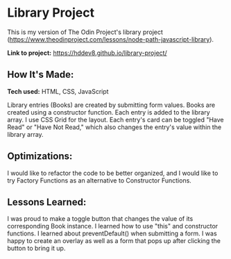 # Library Project

This is my version of The Odin Project's library project (https://www.theodinproject.com/lessons/node-path-javascript-library).

**Link to project:** https://hddev8.github.io/library-project/

## How It's Made:

**Tech used:** HTML, CSS, JavaScript

Library entries (Books) are created by submitting form values. Books are created using a constructor function. Each entry is added to the library array. I use CSS Grid for the layout. Each entry's card can be toggled "Have Read" or "Have Not Read," which also changes the entry's value within the library array.

## Optimizations:

I would like to refactor the code to be better organized, and I would like to try Factory Functions as an alternative to Constructor Functions.

## Lessons Learned:

I was proud to make a toggle button that changes the value of its corresponding Book instance. I learned how to use "this" and constructor functions. I learned about preventDefault() when submitting a form. I was happy to create an overlay as well as a form that pops up after clicking the button to bring it up.

